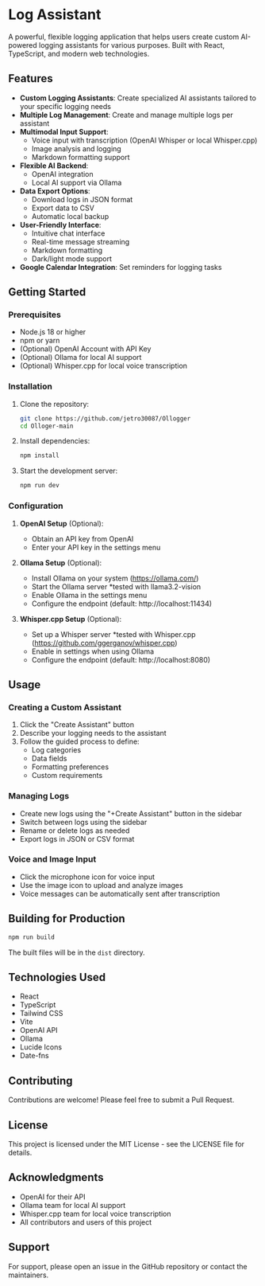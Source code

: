 # Log Assistant

A powerful, flexible logging application that helps users create custom AI-powered logging assistants for various purposes. Built with React, TypeScript, and modern web technologies.


## Features

- **Custom Logging Assistants**: Create specialized AI assistants tailored to your specific logging needs
- **Multiple Log Management**: Create and manage multiple logs per assistant
- **Multimodal Input Support**:
  - Voice input with transcription (OpenAI Whisper or local Whisper.cpp)
  - Image analysis and logging
  - Markdown formatting support
- **Flexible AI Backend**:
  - OpenAI integration
  - Local AI support via Ollama
- **Data Export Options**:
  - Download logs in JSON format
  - Export data to CSV
  - Automatic local backup
- **User-Friendly Interface**:
  - Intuitive chat interface
  - Real-time message streaming
  - Markdown formatting
  - Dark/light mode support
- **Google Calendar Integration**: Set reminders for logging tasks

## Getting Started

### Prerequisites

- Node.js 18 or higher
- npm or yarn
- (Optional) OpenAI Account with API Key
- (Optional) Ollama for local AI support
- (Optional) Whisper.cpp for local voice transcription

### Installation

1. Clone the repository:
   ```bash
   git clone https://github.com/jetro30087/Ollogger
   cd Olloger-main
   ```

2. Install dependencies:
   ```bash
   npm install
   ```

3. Start the development server:
   ```bash
   npm run dev
   ```

### Configuration

1. **OpenAI Setup** (Optional):
   - Obtain an API key from OpenAI
   - Enter your API key in the settings menu

2. **Ollama Setup** (Optional):
   - Install Ollama on your system (https://ollama.com/)
   - Start the Ollama server *tested with llama3.2-vision
   - Enable Ollama in the settings menu
   - Configure the endpoint (default: http://localhost:11434)

3. **Whisper.cpp Setup** (Optional):
   - Set up a Whisper server *tested with Whisper.cpp (https://github.com/ggerganov/whisper.cpp)
   - Enable in settings when using Ollama
   - Configure the endpoint (default: http://localhost:8080)

## Usage

### Creating a Custom Assistant

1. Click the "Create Assistant" button
2. Describe your logging needs to the assistant
3. Follow the guided process to define:
   - Log categories
   - Data fields
   - Formatting preferences
   - Custom requirements

### Managing Logs

- Create new logs using the "+Create Assistant" button in the sidebar
- Switch between logs using the sidebar
- Rename or delete logs as needed
- Export logs in JSON or CSV format

### Voice and Image Input

- Click the microphone icon for voice input
- Use the image icon to upload and analyze images
- Voice messages can be automatically sent after transcription

## Building for Production

```bash
npm run build
```

The built files will be in the `dist` directory.

## Technologies Used

- React
- TypeScript
- Tailwind CSS
- Vite
- OpenAI API
- Ollama
- Lucide Icons
- Date-fns

## Contributing

Contributions are welcome! Please feel free to submit a Pull Request.

## License

This project is licensed under the MIT License - see the LICENSE file for details.

## Acknowledgments

- OpenAI for their API
- Ollama team for local AI support
- Whisper.cpp team for local voice transcription
- All contributors and users of this project

## Support

For support, please open an issue in the GitHub repository or contact the maintainers.
